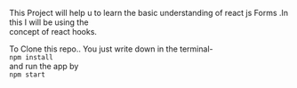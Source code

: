 This Project will help u to learn the basic understanding of react js Forms .In this I will be using the <br/> concept of react hooks.

To Clone this repo.. You just write down in the terminal-<br/>
`npm install`<br/>
and run the app by <br/>
`npm start`
